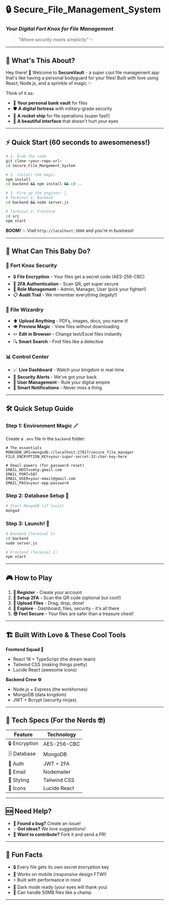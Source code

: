 # 🔒 Secure_File_Management_System
### *Your Digital Fort Knox for File Management*
 
> *"Where security meets simplicity"* ✨

---

## 🎯 What's This About?

Hey there! 👋 Welcome to **SecureVault** - a super cool file management app that's like having a personal bodyguard for your files! Built with love using React, Node.js, and a sprinkle of magic ✨

Think of it as:
- 🏦 **Your personal bank vault** for files
- 🛡️ **A digital fortress** with military-grade security
- 🚀 **A rocket ship** for file operations (super fast!)
- 🎨 **A beautiful interface** that doesn't hurt your eyes

---

## ⚡ Quick Start (60 seconds to awesomeness!)

```bash
# 1. Grab the code
git clone <your-repo-url>
cd Secure_File_Mangement_System

# 2. Install the magic
npm install
cd backend && npm install && cd ..

# 3. Fire up the engines! 🚀
# Terminal 1: Backend
cd backend && node server.js

# Terminal 2: Frontend
cd src
npm start
```

**BOOM!** 💥 Visit `http://localhost:3000` and you're in business!

---

## 🎪 What Can This Baby Do?

### 🔐 **Fort Knox Security**
- 🔒 **File Encryption** - Your files get a secret code (AES-256-CBC)
- 📱 **2FA Authentication** - Scan QR, get super secure
- 👥 **Role Management** - Admin, Manager, User (pick your fighter!)
- 📋 **Audit Trail** - We remember everything (legally!)

### 📁 **File Wizardry**
- ⬆️ **Upload Anything** - PDFs, images, docs, you name it!
- 👁️ **Preview Magic** - View files without downloading
- ✏️ **Edit in Browser** - Change text/Excel files instantly
- 🔍 **Smart Search** - Find files like a detective

### 📊 **Control Center**
- 📈 **Live Dashboard** - Watch your kingdom in real-time
- 🚨 **Security Alerts** - We've got your back
- 👤 **User Management** - Rule your digital empire
- 📧 **Smart Notifications** - Never miss a thing

---

## 🛠️ Quick Setup Guide

### Step 1: Environment Magic 🪄
Create a `.env` file in the `backend` folder:

```env
# The essentials
MONGODB_URI=mongodb://localhost:27017/secure_file_manager
FILE_ENCRYPTION_KEY=your-super-secret-32-char-key-here

# Email powers (for password reset)
EMAIL_HOST=smtp.gmail.com
EMAIL_PORT=587
EMAIL_USER=your-email@gmail.com
EMAIL_PASS=your-app-password
```

### Step 2: Database Setup 💾
```bash
# Start MongoDB (if local)
mongod
```

### Step 3: Launch! 🚀
```bash
# Backend (Terminal 1)
cd backend
node server.js

# Frontend (Terminal 2)
npm start
```

---

## 🎮 How to Play

1. **🎯 Register** - Create your account
2. **🔐 Setup 2FA** - Scan the QR code (optional but cool!)
3. **📁 Upload Files** - Drag, drop, done!
4. **🎨 Explore** - Dashboard, files, security - it's all there
5. **😎 Feel Secure** - Your files are safer than a treasure chest!

---

## 🏗️ Built With Love & These Cool Tools

**Frontend Squad 🎨**
- React 18 + TypeScript (the dream team)
- Tailwind CSS (making things pretty)
- Lucide React (awesome icons)

**Backend Crew ⚙️**
- Node.js + Express (the workhorses)
- MongoDB (data kingdom)
- JWT + Bcrypt (security ninjas)

---

## 🔧 Tech Specs (For the Nerds 🤓)

| Feature | Technology |
|---------|------------|
| 🔒 Encryption | AES-256-CBC |
| 🗄️ Database | MongoDB |
| 🔐 Auth | JWT + 2FA |
| 📧 Email | Nodemailer |
| 🎨 Styling | Tailwind CSS |
| 📱 Icons | Lucide React |

---

## 🆘 Need Help?

- 🐛 **Found a bug?** Create an issue!
- 💡 **Got ideas?** We love suggestions!
- 🤝 **Want to contribute?** Fork it and send a PR!

---

## 🎉 Fun Facts

- 🔒 Every file gets its own secret encryption key
- 📱 Works on mobile (responsive design FTW!)
- ⚡ Built with performance in mind
- 🎨 Dark mode ready (your eyes will thank you)
- 🚀 Can handle 50MB files like a champ

---


